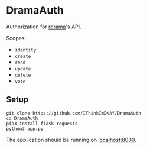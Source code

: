 # DramaAuth

Authorization for [rdrama](https://rdrama.net)'s API.

Scopes:

- `identity`
- `create`
- `read`
- `update`
- `delete`
- `vote`

## Setup

    git clone https://github.com/IThinkImOKAY/DramaAuth
    cd DramaAuth
    pip3 install flask requests
    python3 app.py

The application should be running on [localhost:8000](https://localhost:8000).
